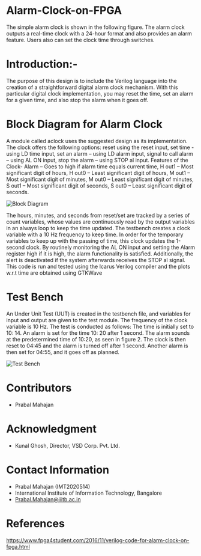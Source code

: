 # Alarm-Clock-on-FPGA
The simple alarm clock is shown in the following figure. The alarm clock outputs a real-time clock with a 24-hour format and also provides an alarm feature. Users also can set the clock time through switches. 

# Introduction:-
The purpose of this design is to include the Verilog language
into the creation of a straightforward digital alarm clock
mechanism.
With this particular digital clock implementation,
you may reset the time, set an alarm for a given time, and also
stop the alarm when it goes off.

# Block Diagram for Alarm Clock
A module called aclock uses the suggested design as its
implementation. The clock offers the following options: reset
using the reset input, set time - using LD time input, set an
alarm – using LD alarm input, signal to call alarm – using
AL ON input, stop the alarm – using STOP al input. Features
of the Clock- Alarm – Goes to high if alarm time equals current time, H out1 – Most significant digit of hours, H out0
– Least significant digit of hours, M out1 – Most significant
digit of minutes, M out0 – Least significant digit of minutes,
S out1 – Most significant digit of seconds, S out0 – Least
significant digit of seconds.


![Block Diagram](https://user-images.githubusercontent.com/100370090/183949671-76d2c1e5-6aa6-401f-98a2-7602aa75eacc.png)

The hours, minutes, and seconds
from reset/set are tracked by a series of count variables, whose
values are continuously read by the output variables in an
always loop to keep the time updated. The testbench creates a
clock variable with a 10 Hz frequency to keep time. In order
for the temporary variables to keep up with the passing of time,
this clock updates the 1-second clock. By routinely monitoring
the AL ON input and setting the Alarm register high if it is
high, the alarm functionality is satisfied. Additionally, the alert
is deactivated if the system afterwards receives the STOP al
signal. This code is run and tested using the Icarus Verilog
compiler and the plots w.r.t time are obtained using GTKWave


# Test Bench 

An Under Unit Test (UUT) is created in the testbench file,
and variables for input and output are given to the test module.
The frequency of the clock variable is 10 Hz. The test is
conducted as follows: The time is initially set to 10: 14. An
alarm is set for the time 10: 20 after 1 second. The alarm
sounds at the predetermined time of 10:20, as seen in figure
2. The clock is then reset to 04:45 and the alarm is turned
off after 1 second. Another alarm is then set for 04:55, and it
goes off as planned.

![Test Bench](https://user-images.githubusercontent.com/100370090/183951742-3ce961ac-e2b4-4784-b02e-7e147c5eaaac.png)

# Contributors
* Prabal Mahajan

# Acknowledgment
* Kunal Ghosh, Director, VSD Corp. Pvt. Ltd.


# Contact Information 
* Prabal Mahajan (IMT2020514) <br />
* International Institute of Information Technology, Bangalore <br />
* Prabal.Mahajan@iiitb.ac.in

# References

https://www.fpga4student.com/2016/11/verilog-code-for-alarm-clock-on-fpga.html
